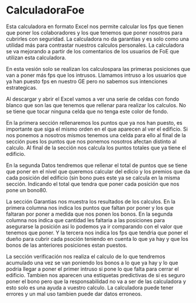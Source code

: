 # CalculadoraFoe

Esta calculadora en formato Excel nos permite calcular los fps que tienen que poner los colaboradores y los que tenemos que poner nosotros para cubrirles con seguridad. La calculadora no da garantias y es solo como una utilidad más para contrastar nuestros calculos personales. La calculadora se va mejorando a partir de los comentarios de los usuarios de FoE que utilizan esta calculadora.

En esta vesión solo se realizan los calculospara las primeras posiciones que van a poner más fps que los intrusos. Llamamos intruso a los usuarios que ya han puesto fps en nuestro GE pero no sabemos sus intenciones estrategicas.

Al descargar y abrir el Excel vamos a ver una serie de celdas con fondo blanco que son las que tenemos que rellenar para realizar los calculos. No se tiene que tocar ninguna celda que no tenga este color de fondo. 

En la primera sección rellenaremos los puntos que ya nos han puesto, es importante que siga el mismo orden en el que aparecen al ver el edificio. Si nos ponemos a nosotros mismos tenemos una celda para ello al final de la sección pues los puntos que nos ponemos nosotros afectan distinto al calculo. Al final de la sección nos calcula los puntos totales que ya tiene el edificio.

En la segunda Datos tendremos que rellenar el total de puntos que se tiene que poner en el nivel que queremos calcular del edicio y los premios que da cada posición del edificio (sin bono pues este ya se calcula en la misma sección. Indicando el total que tendra que poner cada posición que nos pone un bono80.

La sección Garantias nos muestra los resultados de los calculos. En la primera columna nos indica los puntos que faltan por poner y los que faltaran por poner a medida que nos ponen los bonos. En la segunda columna nos indica que cantidad les faltaria a las posiciones para asegurarse la posición asi lo podemos ya ir comparando con el valor que tenemos que poner. Y la tercera nos indica los fps que tendria que poner el dueño para cubrir cada psoción teniendo en cuenta lo que ya hay y que los bonos de las anteriores posiciones estan puestos.

La sección verificación nos realiza el calculo de lo que tendremos acumulado una vez se van poniendo los bonos a lo que ya hay y lo que podria llegar a poner el primer intruso si pone lo que falta para cerrar el edificio. Tambien nos aparecen una estiquetas predictivas de si es seguro poner el bono pero que la responsabilidad no va a ser de las calculadora y esto solo es una ayuda a vuestro calculo. La calculadora puede tener errores y un mal uso tambien puede dar datos erroneos. 
